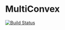 # MultiConvex

[![Build Status](https://travis-ci.org/madeleineudell/MultiConvex.jl.svg?branch=master)](https://travis-ci.org/madeleineudell/MultiConvex.jl)

